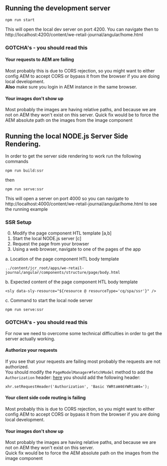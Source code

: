 ## Running the development server
```
npm run start
```
This will open the local dev server on port 4200. You can navigate then to http://localhost:4200/content/we-retail-journal/angular/home.html

### GOTCHA's - you should read this

#### Your requests to AEM are failing
Most probably this is due to CORS rejection, so you might want to either config AEM to accept CORS or bypass it from the browser if you are doing local development.  
**Also** make sure you login in AEM instance in the same browser.

#### Your images don't show up
Most probably the images are having relative paths, and because we are not on AEM they won't exist on this server.
Quick fix would be to force the AEM absolute path on the images from the image component

## Running the local NODE.js Server Side Rendering.  
In order to get the server side rendering to work run the following commands
```
npm run build:ssr
```
then 
```
npm run serve:ssr
```

This will open a server on port 4000 so you can navigate to http://localhost:4000/content/we-retail-journal/angular/home.html to see the running example

### SSR Setup

0. Modify the page component HTL template [a,b]
1. Start the local NODE.js server [c]
2. Request the page from your browser
3. Using a web browser, navigate to one of the pages of the app

a. Location of the page component HTL body template
```
../content/jcr_root/apps/we-retail-journal/angular/components/structure/page/body.html
```

b. Expected content of the page component HTL body template
```
<sly data-sly-resource="${resource @ resourceType='cq/spa/ssr'}" />
```

c. Command to start the local node server
```
npm run serve:ssr
```

### GOTCHA's - you should read this

For now we need to overcome some technical difficulties in order to get the server actually working.

#### Authorize your requests
If you see that your requests are failing most probably the requests are not authorized.  
You should modify the `PageModelManager#fetchModel` method to add the `Authorization` header:
[here](https://www.npmjs.com/package/@adobe/cq-spa-page-model-manager)
you should add the following header:
```
xhr.setRequestHeader('Authorization', 'Basic YWRtaW46YWRtaW4=');
```

#### Your client side code routing is failing
Most probably this is due to CORS rejection, so you might want to either config AEM to accept CORS or bypass it from the browser if you are doing local development.

#### Your images don't show up
Most probably the images are having relative paths, and because we are not on AEM they won't exist on this server.  
Quick fix would be to force the AEM absolute path on the images from the image component

